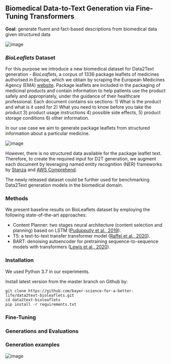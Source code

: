 ## Biomedical Data-to-Text Generation via Fine-Tuning Transformers

**Goal**: generate fluent and fact-based descriptions from biomedical data given structured data

![image](https://user-images.githubusercontent.com/14000852/120023051-8dacd280-bfed-11eb-81ae-eeae88c8f79a.png)

### *BioLeaflets* Dataset

For this purpose we introduce a new biomedical dataset for Data2Text generation - *BioLeaflets*, a corpus of 1336 package leaflets of medicines authorised in Europe, which we obtain by scraping the European Medicines Agency (EMA) [website](https://www.ema.europa.eu/en/glossary/package-leaflet). 
Package leaflets are included in the packaging of medicinal products and contain information to help patients use the product safely and appropriately, under the guidance of their healthcare professional. 
Each document contains six sections: 1) What is the product and what is it used for 2) What you need to know before you take the product 3) product usage instructions 4) possible side effects, 5) product storage conditions 6) other information. 

In our use case we aim to generate package leaflets from structured information about a particular medicine.

![image](https://user-images.githubusercontent.com/14000852/120022403-a7014f00-bfec-11eb-81c9-31325fdc3620.png)


However, there is no structured data available for the package leaflet text. 
Therefore, to create the required input for D2T generation, we augment each document by leveraging named entity recognition (NER) frameworks by [Stanza](https://github.com/stanfordnlp/stanza) and [AWS Comprehend](https://aws.amazon.com/comprehend/).  

The newly released dataset could be further used for benchmarking Data2Text generation models in the biomedical domain. 

### Methods

We present baseline results on BioLeaflets dataset by employing the following state-of-the-art approaches: 
- Content Planner: two stages neural architecture (content selection and planning) based on LSTM ([Puduppully et al., 2019](https://arxiv.org/pdf/1809.00582.pdf)).  
- T5: a text-to-text transfer transformer model ([Raffel et al., 2020](https://arxiv.org/pdf/1910.10683.pdf)).  
- BART: denoising autoencoder for pretraining sequence-to-sequence models with transformers ([Lewis et al., 2020](https://arxiv.org/pdf/1910.13461.pdf)).  


### Installation
We used Python 3.7 in our experiments.  

Install latest version from the master branch on Github by:
```
git clone https://github.com/bayer-science-for-a-better-life/data2text-bioleaflets.git
cd data2text-bioleaflets
pip install -r requirements.txt
```

### Fine-Tuning

### Generations and Evaluations

### Generation examples

![image](https://user-images.githubusercontent.com/14000852/120937066-a747cb80-c70b-11eb-8155-2b3c72a69326.png)
